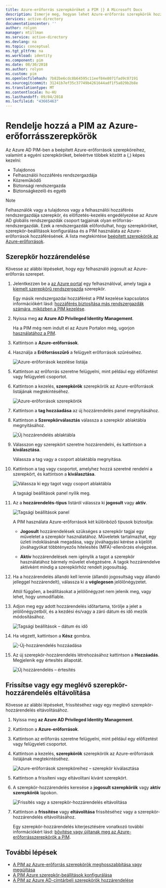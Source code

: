 ```yaml
---
title: Azure-erőforrás szerepköröket a PIM |} A Microsoft Docs
description: Ismerje meg, hogyan lehet Azure-erőforrás szerepkörök hozzárendelése az Azure AD Privileged Identity Management (PIM).
services: active-directory
documentationcenter: ''
author: rolyon
manager: mtillman
ms.service: active-directory
ms.devlang: na
ms.topic: conceptual
ms.tgt_pltfrm: na
ms.workload: identity
ms.component: pim
ms.date: 08/30/2018
ms.author: rolyon
ms.custom: pim
ms.openlocfilehash: 7b82be6cdc8b64595c11eef84e8071fad9c07191
ms.sourcegitcommit: 31241b7ef35c37749b4261644adf1f5a029b2b8e
ms.translationtype: MT
ms.contentlocale: hu-HU
ms.lasthandoff: 09/04/2018
ms.locfileid: "43665463"
---
```

# <a name="assign-azure-resource-roles-in-pim"></a>Rendelje hozzá a PIM az Azure-erőforrásszerepkörök

Az Azure AD PIM-ben a beépített Azure-erőforrások szerepköreihez, valamint a egyéni szerepköröket, beleértve többek között a (,) képes kezelni:

- Tulajdonos
- Felhasználói hozzáférés rendszergazdája
- Közreműködő
- Biztonsági rendszergazda
- Biztonságkezelő és egyéb

>[!NOTE]
Felhasználók vagy a tulajdonos vagy a felhasználói hozzáférés rendszergazdája szerepkör, és előfizetés-kezelés engedélyezése az Azure AD globális rendszergazdák csoport tagjainak olyan erőforrás-rendszergazdák. Ezek a rendszergazdák előfordulhat, hogy szerepköröket, szerepkör-beállítások konfigurálása és a PIM használata az Azure-erőforrások hozzáférésének. A lista megtekintése [beépített szerepkörök az Azure-erőforrások](../../role-based-access-control/built-in-roles.md).

## <a name="assign-a-role"></a>Szerepkör hozzárendelése

Kövesse az alábbi lépéseket, hogy egy felhasználó jogosult az Azure-erőforrás szerepet.

1. Jelentkezzen be a [az Azure portal](https://portal.azure.com/) egy felhasználóval, amely tagja a [kiemelt szerepkörű rendszergazda](../users-groups-roles/directory-assign-admin-roles.md#privileged-role-administrator) szerepkör.

    Egy másik rendszergazdai hozzáférést a PIM kezelése kapcsolatos információkért lásd: [hozzáférés biztosítása más rendszergazdák számára, miközben a PIM kezelése](pim-how-to-give-access-to-pim.md).

1. Nyissa meg **az Azure AD Privileged Identity Management**.

    Ha a PIM még nem indult el az Azure Portalon még, ugorjon [használatához a PIM](pim-getting-started.md).

1. Kattintson a **Azure-erőforrások**.

1. Használja a **Erőforrásszűrő** a felügyelt erőforrások szűréséhez.

    ![Azure-erőforrások kezelése listája](./media/pim-resource-roles-assign-roles/resources-list.png)

1. Kattintson az erőforrás szeretne felügyelni, mint például egy előfizetést vagy felügyeleti csoportot.

1. Kattintson a kezelés, **szerepkörök** szerepkörök az Azure-erőforrások listájának megtekintéséhez.

    ![Azure-erőforrások szerepkörök](./media/pim-resource-roles-assign-roles/resources-roles.png)

1. Kattintson a **tag hozzáadása** az új hozzárendelés panel megnyitásához.

1. Kattintson a **Szerepkörválasztás** válassza a szerepkör ablaktábla megnyitásához.

    ![Új hozzárendelés ablaktábla](./media/pim-resource-roles-assign-roles/resources-select-role.png)

1. Válasszon egy szerepkört szeretne hozzárendelni, és kattintson a **kiválasztása**.

    Válassza a tag vagy a csoport ablaktábla megnyitása.

1. Kattintson a tag vagy csoportot, amelyhez hozzá szeretné rendelni a szerepkört, és kattintson a **kiválasztása**.

    ![Válassza ki egy tagot vagy csoport ablaktábla](./media/pim-resource-roles-assign-roles/resources-select-member-or-group.png)

    A tagsági beállítások panel nyílik meg.

1. Az a **hozzárendelés-típus** listáról válassza ki **jogosult** vagy **aktív**.

    ![Tagsági beállítások panel](./media/pim-resource-roles-assign-roles/resources-membership-settings-type.png)

    A PIM használata Azure-erőforrások két különböző típusok biztosítja:

    - **Jogosult** hozzárendelések szükséges a szerepkör tagjai egy műveletet a szerepkör használatához. Műveletek tartalmazhat, egy üzleti indoklásának megadása, vagy jóváhagyási kérése a kijelölt jóváhagyókat többtényezős hitelesítés (MFA)-ellenőrzés elvégzése.

    - **Aktív** hozzárendelések nem igénylik a tagot a szerepkör használatához bármely művelet elvégzésére. A tagok hozzárendelve aktívként mindig a szerepkörhöz rendelt jogosultság.

1. Ha a hozzárendelés állandó kell lennie (állandó jogosultság vagy állandó jelleggel hozzárendelt), válassza ki a **véglegesen** jelölőnégyzetet.

    Attól függően, a beállításokat a jelölőnégyzet nem jelenik meg, vagy lehet, hogy unmodifiable.

1. Adjon meg egy adott hozzárendelés időtartama, törölje a jelet a jelölőnégyzetből, és a kezdési és/vagy a záró dátum és idő mezők módosításához.

    ![Tagsági beállítások – dátum és idő](./media/pim-resource-roles-assign-roles/resources-membership-settings-date.png)

1. Ha végzett, kattintson a **Kész** gombra.

    ![-Új-hozzárendelés hozzáadása](./media/pim-resource-roles-assign-roles/resources-new-assignment-add.png)

1. Az új szerepkör-hozzárendelés létrehozásához kattintson a **Hozzáadás**. Megjelenik egy értesítés állapotát.

    ![Új hozzárendelés – értesítés](./media/pim-resource-roles-assign-roles/resources-new-assignment-notification.png)

## <a name="update-or-remove-an-existing-role-assignment"></a>Frissítse vagy egy meglévő szerepkör-hozzárendelés eltávolítása

Kövesse az alábbi lépéseket, frissítéséhez vagy egy meglévő szerepkör-hozzárendelés eltávolításához.

1. Nyissa meg **az Azure AD Privileged Identity Management**.

1. Kattintson a **Azure-erőforrások**.

1. Kattintson az erőforrás szeretne felügyelni, mint például egy előfizetést vagy felügyeleti csoportot.

1. Kattintson a kezelés, **szerepkörök** szerepkörök az Azure-erőforrások listájának megtekintéséhez.

    ![Azure-erőforrások szerepköreihez – szerepkör kiválasztása](./media/pim-resource-roles-assign-roles/resources-update-select-role.png)

1. Kattintson a frissíteni vagy eltávolítani kívánt szerepkört.

1. A szerepkör-hozzárendelés keresése a **jogosult szerepkörök** vagy **aktív szerepkörök** lapokon.

    ![Frissítés vagy a szerepkör-hozzárendelés eltávolítása](./media/pim-resource-roles-assign-roles/resources-update-remove.png)

1. Kattintson a **frissítése** vagy **eltávolítása** frissítéséhez vagy a szerepkör-hozzárendelés eltávolításához.

    Egy szerepkör-hozzárendelés kiterjesztésére vonatkozó további információkért lásd: [bővítése vagy újítanak meg az Azure-erőforrásszerepkörök a PIM](pim-resource-roles-renew-extend.md).

## <a name="next-steps"></a>További lépések

- [A PIM az Azure-erőforrás szerepkörök meghosszabbítása vagy megújítása](pim-resource-roles-renew-extend.md)
- [A PIM Azure szerepkör-beállítások konfigurálása](pim-resource-roles-configure-role-settings.md)
- [A PIM az Azure AD-címtárbeli szerepkörök hozzárendelése](pim-how-to-add-role-to-user.md)
